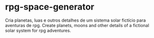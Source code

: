 # rpg-space-generator
Cria planetas, luas e outros detalhes de um sistema solar fictício para aventuras de rpg.  Create planets, moons and other details of a fictional solar system for rpg adventures.
